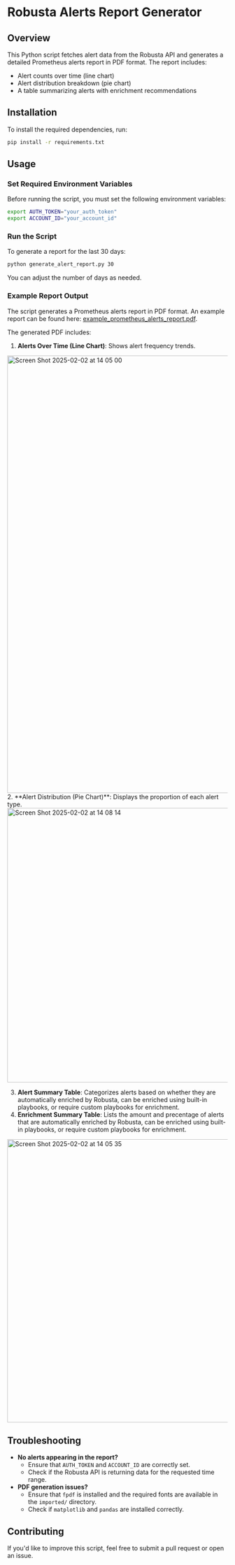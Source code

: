 # Robusta Alerts Report Generator

## Overview
This Python script fetches alert data from the Robusta API and generates a detailed Prometheus alerts report in PDF format. The report includes:
- Alert counts over time (line chart)
- Alert distribution breakdown (pie chart)
- A table summarizing alerts with enrichment recommendations

## Installation
To install the required dependencies, run:

```sh
pip install -r requirements.txt
```

## Usage

### Set Required Environment Variables
Before running the script, you must set the following environment variables:

```sh
export AUTH_TOKEN="your_auth_token"
export ACCOUNT_ID="your_account_id"
```

### Run the Script
To generate a report for the last 30 days:

```sh
python generate_alert_report.py 30
```

You can adjust the number of days as needed.

### Example Report Output
The script generates a Prometheus alerts report in PDF format. An example report can be found here: [example_prometheus_alerts_report.pdf](example_prometheus_alerts_report.pdf).

The generated PDF includes:
1. **Alerts Over Time (Line Chart)**: Shows alert frequency trends.
<img width="1001" alt="Screen Shot 2025-02-02 at 14 05 00" src="https://github.com/user-attachments/assets/12cea63e-f28a-46b5-94f8-81750603c143" />
2. **Alert Distribution (Pie Chart)**: Displays the proportion of each alert type.
<img width="628" alt="Screen Shot 2025-02-02 at 14 08 14" src="https://github.com/user-attachments/assets/37908122-1f6b-4d58-8ef3-63a3342890ea" />

3. **Alert Summary Table**: Categorizes alerts based on whether they are automatically enriched by Robusta, can be enriched using built-in playbooks, or require custom playbooks for enrichment.
4. **Enrichment Summary Table**: Lists the amount and precentage of alerts that are automatically enriched by Robusta, can be enriched using built-in playbooks, or require custom playbooks for enrichment.
<img width="648" alt="Screen Shot 2025-02-02 at 14 05 35" src="https://github.com/user-attachments/assets/ad47383c-e8e3-4d2d-9029-bfe50b9b1806" />

## Troubleshooting
- **No alerts appearing in the report?**
  - Ensure that `AUTH_TOKEN` and `ACCOUNT_ID` are correctly set.
  - Check if the Robusta API is returning data for the requested time range.
- **PDF generation issues?**
  - Ensure that `fpdf` is installed and the required fonts are available in the `imported/` directory.
  - Check if `matplotlib` and `pandas` are installed correctly.

## Contributing
If you'd like to improve this script, feel free to submit a pull request or open an issue.

